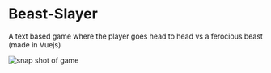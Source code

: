 # Beast-Slayer

A text based game where the player goes head to head vs a ferocious beast (made in Vuejs)

![snap shot of game](https://i.ibb.co/dfNJhNY/Screen-Shot-2020-09-30-at-11-28-09-AM.png)
